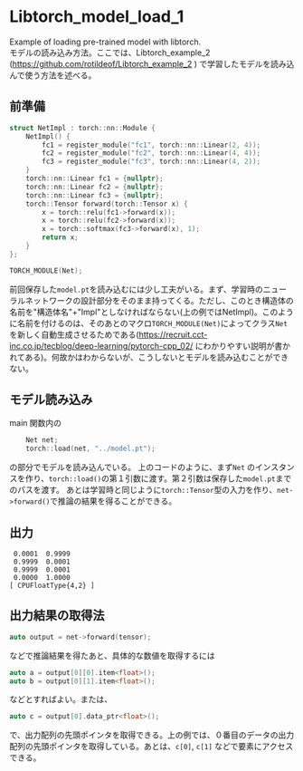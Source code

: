 # Libtorch_model_load_1
Example of loading pre-trained model with libtorch.  
モデルの読み込み方法。ここでは、Libtorch_example_2 (https://github.com/rotildeof/Libtorch_example_2 ) で学習したモデルを読み込んで使う方法を述べる。

前準備
-

```c++
struct NetImpl : torch::nn::Module {
    NetImpl() {
        fc1 = register_module("fc1", torch::nn::Linear(2, 4));
        fc2 = register_module("fc2", torch::nn::Linear(4, 4));
        fc3 = register_module("fc3", torch::nn::Linear(4, 2));
    }
    torch::nn::Linear fc1 = {nullptr};
    torch::nn::Linear fc2 = {nullptr};
    torch::nn::Linear fc3 = {nullptr};
    torch::Tensor forward(torch::Tensor x) {
        x = torch::relu(fc1->forward(x));
        x = torch::relu(fc2->forward(x));
        x = torch::softmax(fc3->forward(x), 1);
        return x;
    }
};

TORCH_MODULE(Net);

```

前回保存した`model.pt`を読み込むには少し工夫がいる。まず、学習時のニューラルネットワークの設計部分をそのまま持ってくる。ただし、このとき構造体の名前を"構造体名"+"Impl"としなければならない(上の例ではNetImpl)。このように名前を付けるのは、そのあとのマクロ`TORCH_MODULE(Net)`によってクラス`Net`を新しく自動生成させるためである(https://recruit.cct-inc.co.jp/tecblog/deep-learning/pytorch-cpp_02/ にわかりやすい説明が書かれてある)。何故かはわからないが、こうしないとモデルを読み込むことができない。

モデル読み込み
-
main 関数内の
```c++
    Net net;
    torch::load(net, "../model.pt");
```
の部分でモデルを読み込んでいる。
上のコードのように、まず`Net` のインスタンスを作り、`torch::load()`の第１引数に渡す。第２引数は保存した`model.pt`までのパスを渡す。
あとは学習時と同じように`torch::Tensor`型の入力を作り、`net->forward()`で推論の結果を得ることができる。

出力
-
```
 0.0001  0.9999
 0.9999  0.0001
 0.9999  0.0001
 0.0000  1.0000
[ CPUFloatType{4,2} ]
```

出力結果の取得法
-

```c++
auto output = net->forward(tensor);
```
などで推論結果を得たあと、具体的な数値を取得するには
```c++
auto a = output[0][0].item<float>();
auto b = output[0][1].item<float>();
```
などとすればよい。または、
```c++
auto c = output[0].data_ptr<float>();
```
で、出力配列の先頭ポインタを取得できる。上の例では、０番目のデータの出力配列の先頭ポインタを取得している。あとは、`c[0]`, `c[1]` などで要素にアクセスできる。